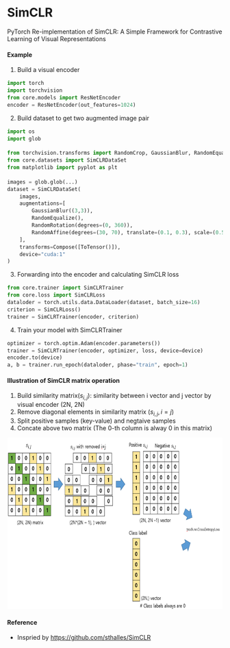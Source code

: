 # SimCLR
PyTorch Re-implementation of SimCLR: A Simple Framework for Contrastive Learning of Visual Representations



#### Example
1. Build a visual encoder
```python
import torch
import torchvision
from core.models import ResNetEncoder
encoder = ResNetEncoder(out_features=1024)
```

2. Build dataset to get two augmented image pair
```python
import os
import glob

from torchvision.transforms import RandomCrop, GaussianBlur, RandomEqualize, RandomRotation, RandomAffine, Compose, ToTensor
from core.datasets import SimCLRDataSet
from matplotlib import pyplot as plt

images = glob.glob(...)
dataset = SimCLRDataSet(
    images, 
    augmentations=[
        GaussianBlur((3,3)), 
        RandomEqualize(), 
        RandomRotation(degrees=(0, 360)), 
        RandomAffine(degrees=(30, 70), translate=(0.1, 0.3), scale=(0.5, 0.75))
    ],
    transforms=Compose([ToTensor()]),
    device="cuda:1"
)
```

3. Forwarding into the encoder and calculating SimCLR loss
```python
from core.trainer import SimCLRTrainer
from core.loss import SimCLRLoss
dataloder = torch.utils.data.DataLoader(dataset, batch_size=16)
criterion = SimCLRLoss()
trainer = SimCLRTrainer(encoder, criterion)
```

4. Train your model with SimCLRTrainer
```python
optimizer = torch.optim.Adam(encoder.parameters())
trainer = SimCLRTrainer(encoder, optimizer, loss, device=device)
encoder.to(device)
a, b = trainer.run_epoch(dataloder, phase="train", epoch=1)
```



#### Illustration of SimCLR matrix operation
1. Build similarity matrix($s_{i,j}$): similarity between i vector and j vector by visual encoder (2N, 2N)
2. Remove diagonal elements in similarity matrix ($s_{i,j}, i=j$)
3. Split positive samples (key-value) and negtaive samples
4. Concate above two matrix (The 0-th column is alway 0 in this matrix)

<img src="data/readme/simCLR.png" width=600 height=400 >


#### Reference
- Inspried by https://github.com/sthalles/SimCLR
